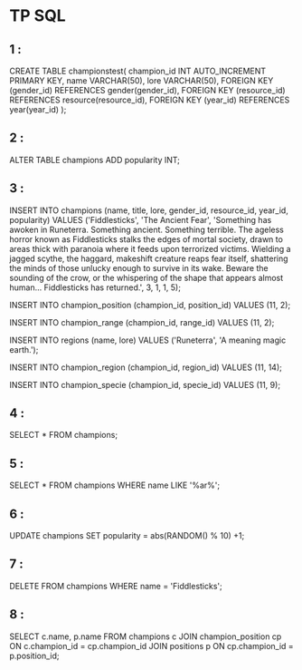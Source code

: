 # TP SQL

## 1 :

CREATE TABLE championstest(
champion_id INT AUTO_INCREMENT PRIMARY KEY,
name VARCHAR(50),
lore VARCHAR(50),
FOREIGN KEY (gender_id) REFERENCES gender(gender_id),
FOREIGN KEY (resource_id) REFERENCES resource(resource_id),
FOREIGN KEY (year_id) REFERENCES year(year_id)
);

## 2 :

ALTER TABLE champions
ADD popularity INT;

## 3 :

INSERT INTO champions (name, title, lore, gender_id, resource_id, year_id, popularity)
VALUES ('Fiddlesticks', 'The Ancient Fear', 'Something has awoken in Runeterra. Something ancient. Something terrible. The ageless horror known as Fiddlesticks stalks the edges of mortal society, drawn to areas thick with paranoia where it feeds upon terrorized victims. Wielding a jagged scythe, the haggard, makeshift creature reaps fear itself, shattering the minds of those unlucky enough to survive in its wake. Beware the sounding of the crow, or the whispering of the shape that appears almost human... Fiddlesticks has returned.', 3, 1, 1, 5);

INSERT INTO champion_position (champion_id, position_id)
VALUES (11, 2);

INSERT INTO champion_range (champion_id, range_id)
VALUES (11, 2);

INSERT INTO regions (name, lore)
VALUES ('Runeterra', 'A meaning magic earth.');

INSERT INTO champion_region (champion_id, region_id)
VALUES (11, 14);

INSERT INTO champion_specie (champion_id, specie_id)
VALUES (11, 9);

## 4 :

SELECT * FROM champions;

## 5 :

SELECT * FROM champions WHERE name LIKE '%ar%';

## 6 :

UPDATE champions SET popularity = abs(RANDOM() % 10) +1;

## 7 :

DELETE FROM champions WHERE name = 'Fiddlesticks';

## 8 :

SELECT c.name, p.name
FROM champions c
JOIN champion_position cp ON c.champion_id = cp.champion_id
JOIN positions p ON cp.champion_id = p.position_id;
